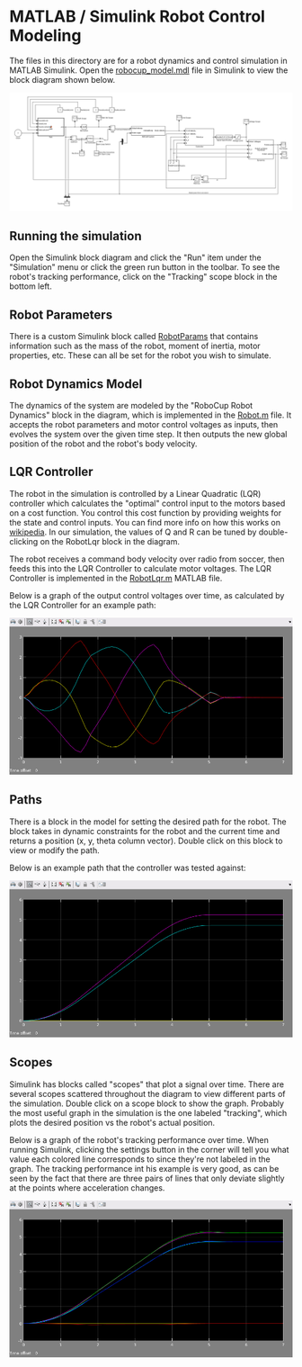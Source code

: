 
# MATLAB / Simulink Robot Control Modeling

The files in this directory are for a robot dynamics and control simulation in MATLAB Simulink.  Open the [robocup_model.mdl](robocup_model.mdl) file in Simulink to view the block diagram shown below.

![Simulink Model Screenshot](../doc/images/modeling/simulink-block-diagram.png "Simulink")


## Running the simulation

Open the Simulink block diagram and click the "Run" item under the "Simulation" menu or click the green run button in the toolbar.  To see the robot's tracking performance, click on the "Tracking" scope block in the bottom left.

## Robot Parameters

There is a custom Simulink block called [RobotParams](RobotParams.m) that contains information such as the mass of the robot, moment of inertia, motor properties, etc.  These can all be set for the robot you wish to simulate.


## Robot Dynamics Model

The dynamics of the system are modeled by the "RoboCup Robot Dynamics" block in the diagram, which is implemented in the [Robot.m](Robot.m) file.  It accepts the robot parameters and motor control voltages as inputs, then evolves the system over the given time step.  It then outputs the new global position of the robot and the robot's body velocity.


## LQR Controller

The robot in the simulation is controlled by a Linear Quadratic (LQR) controller which calculates the "optimal" control input to the motors based on a cost function.  You control this cost function by providing weights for the state and control inputs.  You can find more info on how this works on [wikipedia](http://en.wikipedia.org/wiki/Linear-quadratic_regulator).  In our simulation, the values of Q and R can be tuned by double-clicking on the RobotLqr block in the diagram.

The robot receives a command body velocity over radio from soccer, then feeds this into the LQR Controller to calculate motor voltages.  The LQR Controller is implemented in the [RobotLqr.m](RobotLqr.m) MATLAB file.

Below is a graph of the output control voltages over time, as calculated by the LQR Controller for an example path:

![Control Voltages](../doc/images/modeling/motor-voltages-example-path.png)


## Paths

There is a block in the model for setting the desired path for the robot.  The block takes in dynamic constraints for the robot and the current time and returns a position (x, y, theta column vector).  Double click on this block to view or modify the path.

Below is an example path that the controller was tested against:

![Example Path](../doc/images/modeling/example-path.png)


## Scopes

Simulink has blocks called "scopes" that plot a signal over time.  There are several scopes scattered throughout the diagram to view different parts of the simulation.  Double click on a scope block to show the graph.  Probably the most useful graph in the simulation is the one labeled "tracking", which plots the desired position vs the robot's actual position.

Below is a graph of the robot's tracking performance over time.  When running Simulink, clicking the settings button in the corner will tell you what value each colored line corresponds to since they're not labeled in the graph.  The tracking performance int his example is very good, as can be seen by the fact that there are three pairs of lines that only deviate slightly at the points where acceleration changes.

![Tracking Performance Graph](../doc/images/modeling/robot-tracking-simulation-graph.png)
